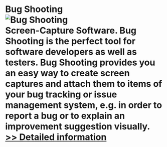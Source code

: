 # Bug Shooting<br />![Bug Shooting](https://mycommerce.akamaized.net/api/pimages/P300321794/BIG/300321794.PNG)<br />Screen-Capture Software. Bug Shooting is the perfect tool for software developers as well as testers. Bug Shooting provides you an easy way to create screen captures and attach them to items of your bug tracking or issue management system, e.g. in order to report a bug or to explain an improvement suggestion visually.<br />[>> Detailed information](https://secure.shareit.com/shareit/product.html?productid=300321794&affiliateid=200057808)